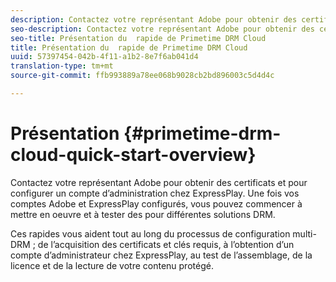 ```yaml
---
description: Contactez votre représentant Adobe pour obtenir des certificats et pour configurer un compte d’administration chez ExpressPlay. Une fois vos comptes Adobe et ExpressPlay configurés, vous pouvez commencer à mettre en oeuvre et à tester des  pour différentes solutions DRM.
seo-description: Contactez votre représentant Adobe pour obtenir des certificats et pour configurer un compte d’administration chez ExpressPlay. Une fois vos comptes Adobe et ExpressPlay configurés, vous pouvez commencer à mettre en oeuvre et à tester des  pour différentes solutions DRM.
seo-title: Présentation du  rapide de Primetime DRM Cloud
title: Présentation du  rapide de Primetime DRM Cloud
uuid: 57397454-042b-4f11-a1b2-8e7f6ab041d4
translation-type: tm+mt
source-git-commit: ffb993889a78ee068b9028cb2bd896003c5d4d4c

---
```



# Présentation {#primetime-drm-cloud-quick-start-overview}

Contactez votre représentant Adobe pour obtenir des certificats et pour configurer un compte d’administration chez ExpressPlay. Une fois vos comptes Adobe et ExpressPlay configurés, vous pouvez commencer à mettre en oeuvre et à tester des  pour différentes solutions DRM.

Ces  rapides vous aident tout au long du processus de configuration multi-DRM ; de l’acquisition des certificats et clés requis, à l’obtention d’un compte d’administrateur chez ExpressPlay, au test de l’assemblage, de la licence et de la lecture de votre contenu protégé.
